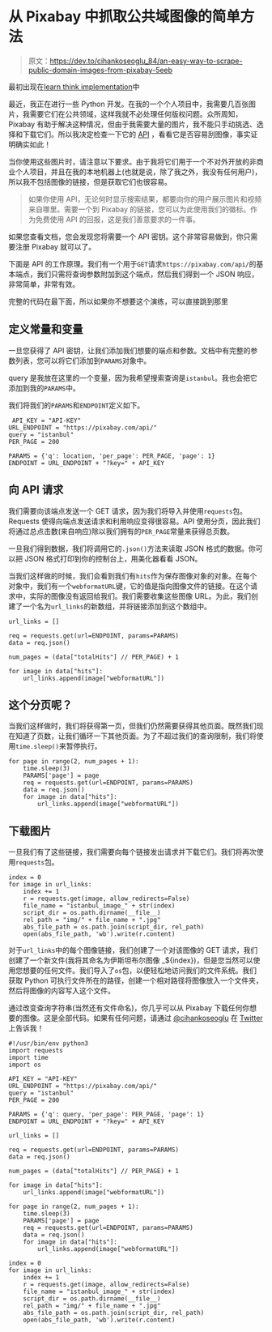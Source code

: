 # 从 Pixabay 中抓取公共域图像的简单方法

> 原文：<https://dev.to/cihankoseoglu_84/an-easy-way-to-scrape-public-domain-images-from-pixabay-5eeb>

最初出现在[learn think implementation](https://www.learnthinkimplement.com/pixabay-scraper/)中

最近，我正在进行一些 Python 开发。在我的一个个人项目中，我需要几百张图片，我需要它们在公共领域，这样我就不必处理任何版权问题。众所周知，Pixabay 有助于解决这种情况，但由于我需要大量的图片，我不能只手动挑选、选择和下载它们。所以我决定检查一下它的 [API](https://www.pixabay.com/api/docs) ，看看它是否容易刮图像，事实证明确实如此！

当你使用这些图片时，请注意以下要求。由于我将它们用于一个不对外开放的非商业个人项目，并且在我的本地机器上(也就是说，除了我之外，我没有任何用户)，所以我不包括图像的链接，但是获取它们也很容易。

> 如果你使用 API，无论何时显示搜索结果，都要向你的用户展示图片和视频来自哪里。需要一个到 Pixabay 的链接，您可以为此使用我们的徽标。作为免费使用 API 的回报，这是我们善意要求的一件事。

如果您查看文档，您会发现您将需要一个 API 密钥。这个非常容易做到，你只需要注册 Pixabay 就可以了。

下面是 API 的工作原理。我们有一个用于`GET`请求`https://pixabay.com/api/`的基本端点，我们只需将查询参数附加到这个端点，然后我们得到一个 JSON 响应，非常简单，非常有效。

完整的代码在最下面，所以如果你不想要这个演练，可以直接跳到那里

## 定义常量和变量

一旦您获得了 API 密钥，让我们添加我们想要的端点和参数。文档中有完整的参数列表，您可以将它们添加到`PARAMS`对象中。

query 是我放在这里的一个变量，因为我希望搜索查询是`istanbul`。我也会把它添加到我的`PARAMS`中。

我们将我们的`PARAMS`和`ENDPOINT`定义如下。

```
 API_KEY = "API-KEY"
URL_ENDPOINT = "https://pixabay.com/api/"
query = "istanbul"
PER_PAGE = 200

PARAMS = {'q': location, 'per_page': PER_PAGE, 'page': 1}
ENDPOINT = URL_ENDPOINT + "?key=" + API_KEY 
```

## 向 API 请求

我们需要向该端点发送一个 GET 请求，因为我们将导入并使用`requests`包。Requests 使得向端点发送请求和利用响应变得很容易。API 使用分页，因此我们将通过总点击数(来自响应)除以我们拥有的`PER_PAGE`常量来获得总页数。

一旦我们得到数据，我们将调用它的`.json()`方法来读取 JSON 格式的数据。你可以把 JSON 格式打印到你的控制台上，用美化器看看 JSON。

当我们这样做的时候，我们会看到我们有`hits`作为保存图像对象的对象。在每个对象中，我们有一个`webformatURL`键，它的值是指向图像文件的链接。在这个请求中，实际的图像没有返回给我们。我们需要收集这些图像 URL。为此，我们创建了一个名为`url_links`的新数组，并将链接添加到这个数组中。

```
url_links = []

req = requests.get(url=ENDPOINT, params=PARAMS)
data = req.json()

num_pages = (data["totalHits"] // PER_PAGE) + 1

for image in data["hits"]:
    url_links.append(image["webformatURL"]) 
```

## 这个分页呢？

当我们这样做时，我们将获得第一页，但我们仍然需要获得其他页面。既然我们现在知道了页数，让我们循环一下其他页面。为了不超过我们的查询限制，我们将使用`time.sleep()`来暂停执行。

```
for page in range(2, num_pages + 1):
    time.sleep(3)
    PARAMS['page'] = page
    req = requests.get(url=ENDPOINT, params=PARAMS)
    data = req.json()
    for image in data["hits"]:
        url_links.append(image["webformatURL"]) 
```

## 下载图片

一旦我们有了这些链接，我们需要向每个链接发出请求并下载它们。我们将再次使用`requests`包。

```
index = 0
for image in url_links:
    index += 1
    r = requests.get(image, allow_redirects=False)
    file_name = "istanbul_image_" + str(index)
    script_dir = os.path.dirname(__file__)
    rel_path = "img/" + file_name + ".jpg"
    abs_file_path = os.path.join(script_dir, rel_path)
    open(abs_file_path, 'wb').write(r.content) 
```

对于`url_links`中的每个图像链接，我们创建了一个对该图像的 GET 请求，我们创建了一个新文件(我将其命名为伊斯坦布尔图像 _${index})，但是您当然可以使用您想要的任何文件。我们导入了`os`包，以便轻松地访问我们的文件系统。我们获取 Python 可执行文件所在的路径，创建一个相对路径将图像放入一个文件夹，然后将图像的内容写入这个文件。

通过改变查询字符串(当然还有文件命名)，你几乎可以从 Pixabay 下载任何你想要的图像。这是全部代码。如果有任何问题，请通过 [@cihankoseoglu](https://dev.to/cihankoseoglu) 在 [Twitter](//www.twitter.com/cihankoseoglu) 上告诉我！

```
#!/usr/bin/env python3 
import requests
import time
import os

API_KEY = "API-KEY"
URL_ENDPOINT = "https://pixabay.com/api/"
query = "istanbul"
PER_PAGE = 200

PARAMS = {'q': query, 'per_page': PER_PAGE, 'page': 1}
ENDPOINT = URL_ENDPOINT + "?key=" + API_KEY

url_links = []

req = requests.get(url=ENDPOINT, params=PARAMS)
data = req.json()

num_pages = (data["totalHits"] // PER_PAGE) + 1

for image in data["hits"]:
    url_links.append(image["webformatURL"])

for page in range(2, num_pages + 1):
    time.sleep(3)
    PARAMS['page'] = page
    req = requests.get(url=ENDPOINT, params=PARAMS)
    data = req.json()
    for image in data["hits"]:
        url_links.append(image["webformatURL"])

index = 0
for image in url_links:
    index += 1
    r = requests.get(image, allow_redirects=False)
    file_name = "istanbul_image_" + str(index)
    script_dir = os.path.dirname(__file__)
    rel_path = "img/" + file_name + ".jpg"
    abs_file_path = os.path.join(script_dir, rel_path)
    open(abs_file_path, 'wb').write(r.content) 
```